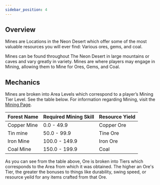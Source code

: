 ```yaml
---
sidebar_position: 4
---
```


## Overview

Mines are Locations in the Neon Desert which offer some of the most valuable resources you will ever find: Various ores, gems, and coal.

Mines can be found throughout The Neon Desert in large mountains or caves and vary greatly in variety. Mines are where players may engage in Mining, allowing them to Mine for Ores, Gems, and Coal.

## Mechanics

Mines are broken into Area Levels which correspond to a player’s Mining Tier Level. See the table below. For information regarding Mining, visit the [Mining Page](../skills/Mining.md).

| Forest Name 	| Required Mining Skill 	| Resource Yield 	|
|-------------	|----------------------------	|----------------	|
| Copper Mine 	| 0.0 - 49.9                 	| Copper Ore     	|
| Tin mine    	| 50.0 - 99.9                	| Tine Ore       	|
| Iron Mine   	| 100.0 - 149.9              	| Iron Ore       	|
| Coal Mine   	| 150.0 - 199.9              	| Coal           	|

As you can see from the table above, Ore is broken into Tiers which corresponds to the Area from which it was obtained. The higher an Ore's Tier, the greater the bonuses to things like durability, swing speed, or resource yeild for any items crafted from that Ore.